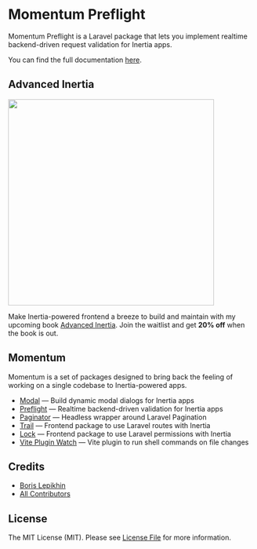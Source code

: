# Momentum Preflight

Momentum Preflight is a Laravel package that lets you implement realtime backend-driven request validation for Inertia apps.

You can find the full documentation [here](https://github.com/lepikhinb/momentum-preflight).

## Advanced Inertia

[<img src="https://advanced-inertia.com/og5.png" width="420px" />](https://advanced-inertia.com)

Make Inertia-powered frontend a breeze to build and maintain with my upcoming book [Advanced Inertia](https://advanced-inertia.com/). Join the waitlist and get **20% off** when the book is out.

## Momentum

Momentum is a set of packages designed to bring back the feeling of working on a single codebase to Inertia-powered apps.

- [Modal](https://github.com/lepikhinb/momentum-modal) — Build dynamic modal dialogs for Inertia apps
- [Preflight](https://github.com/lepikhinb/momentum-preflight) — Realtime backend-driven validation for Inertia apps
- [Paginator](https://github.com/lepikhinb/momentum-paginator) — Headless wrapper around Laravel Pagination
- [Trail](https://github.com/lepikhinb/momentum-trail) — Frontend package to use Laravel routes with Inertia
- [Lock](https://github.com/lepikhinb/momentum-lock) — Frontend package to use Laravel permissions with Inertia
- [Vite Plugin Watch](https://github.com/lepikhinb/vite-plugin-watch) — Vite plugin to run shell commands on file changes

## Credits

- [Boris Lepikhin](https://twitter.com/lepikhinb)
- [All Contributors](../../contributors)

## License

The MIT License (MIT). Please see [License File](LICENSE.md) for more information.
